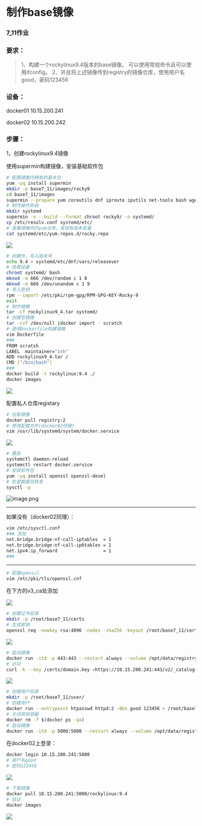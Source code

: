 # 制作base镜像

### 7_11作业

### 要求：

> 1、构建一个rockylinux9.4版本的base镜像。 可以使用常规命令且可以使用ifconfig。 2、并且将上述镜像传到registry的镜像仓库，使用用户名good，密码123456

### 设备：

docker01 10.15.200.241

docker02 10.15.200.242

### 步骤：

1，创建rockylinux9.4镜像

使用supermin构建镜像，安装基础软件包

```bash
# 配置镜像内拥有的基本包
yum -yq install supermin
mkdir -p base7_11/images/rocky9
cd base7_11/images
supermin --prepare yum coreutils dnf iproute iputils net-tools bash wget curl tar rpm -o rocky9/
# 制作操作系统
mkdir systemd
supermin -v --build --format chroot rocky9/ -o systemd/
cp /etc/resolv.conf systemd/etc/
# 查看镜像内的yum仓库，发现有版本变量
cat systemd/etc/yum.repos.d/rocky.repo
```

![](https://gitee.com/zhaojiedong/img/raw/master/202407112001009.png)

```bash
# 创建件，写入版本号
echo 9.4 > systemd/etc/dnf/vars/releasever
# 挂载设备
chroot systemd/ bash
mknod -m 666 /dev/random c 1 8
mknod -m 666 /dev/unandom c 1 9
# 导入密钥
rpm --import /etc/pki/rpm-gpg/RPM-GPG-KEY-Rocky-9
exit
# 制作镜像
tar -cf rockylinux9_4.tar systemd/
# 创建空镜像
tar -cvf /dev/null |docker import - scratch
# 使用Dockerfile构建镜像
vim Dockerfile
### 
FROM scratsh
LABEL  maintainer="zxh"
ADD rockylinux9_4.tar /
CMD ["/bin/bash"]
###
docker build -t rockylinux:9.4 ./
docker images
```

![](https://gitee.com/zhaojiedong/img/raw/master/202407112043657.png)

配置私人仓库registary

```bash
# 拉取镜像
docker pull registry:2
# 修改配置文件(docker02同理)
vim /usr/lib/systemd/system/docker.service
```

![](https://gitee.com/zhaojiedong/img/raw/master/202407112049387.png)

```bash
# 重启
systemctl daemon-reload
systemctl restart docker.service
# 安装软件包
yum -yq install openssl openssl-devel
# 检查数据包转发
sysctl -p
```

![image.png](https://gitee.com/zhaojiedong/img/raw/master/20240816132403.png)


------

如果没有（docker02同理）：

```bash
vim /etc/sysctl.conf
### 添加
net.bridge.bridge-nf-call-iptables  = 1
net.bridge.bridge-nf-call-ip6tables = 1
net.ipv4.ip_forward                 = 1
###
```

------

```bash
# 配置openssl
vim /etc/pki/tls/openssl.cnf
```

在下方的v3_ca处添加

![](https://gitee.com/zhaojiedong/img/raw/master/202407112056792.png)

```bash
# 创建证书目录
mkdir -p /root/base7_11/certs
# 生成密钥
openssl req -newkey rsa:4096 -nodes -sha256 -keyout /root/base7_11/certs/domain.key -x509 -days 3650 -out /root/base7_11/certs/domain.cert
```

![](https://gitee.com/zhaojiedong/img/raw/master/202407112100072.png)

```bash
# 启动镜像
docker run -itd -p 443:443 --restart always --volume /opt/data/registry/:/var/lib/registry --volume /root/base7_11/certs/:/root/base7_11/certs/ -e REGISTRY_HTTP_ADDR=0.0.0.0:443 -e REGISTRY_HTTP_TLS_CERTIFICATE=/root/base7_11/certs/domain.cert -e REGISTRY_HTTP_TLS_KEY=/root/base7_11/certs/domain.key --name registry registry:2
# 访问
curl -k --key /certs/domain.key <https://10.15.200.241:443/v2/_catalog>
```

![](https://gitee.com/zhaojiedong/img/raw/master/202407112107336.png)

```bash
# 创建用户目录
mkdir -p /root/base7_11/user/
# 创建用户
docker run --entrypoint htpasswd httpd:2 -Bbn good 123456 > /root/base7_11/user/htpasswd
# 关闭其他容器
docker rm -f $(docker ps -qa)
# 启动镜像
docker run -itd -p 5000:5000 --restart always --volume /opt/data/registry/:/var/lib/registry --volume /root/base7_11/user/:/root/base7_11/user -e "REGISTRY_AUTH=htpasswd" -e "REGISTRY_AUTH_HTPASSWD_REALM=Registry Realm" -e REGISTRY_AUTH_HTPASSWD_PATH=/root/base7_11/user/htpasswd  --volume /root/base7_11/certs/:/root/base7_11/certs/  -e REGISTRY_HTTP_TLS_CERTIFICATE=/root/base7_11/certs/domain.cert -e REGISTRY_HTTP_TLS_KEY=/root/base7_11/certs/domain.key --name registry registry:2
```

在docker02上登录：

```bash
docker login 10.15.200.241:5000
# 用户名good
# 密码123456
```

![](https://gitee.com/zhaojiedong/img/raw/master/202407112114601.png)

```bash
# 下载镜像
docker pull 10.15.200.241:5000/rockylinux:9.4
# 验证
docker images
```

![](https://gitee.com/zhaojiedong/img/raw/master/202407112115598.png)